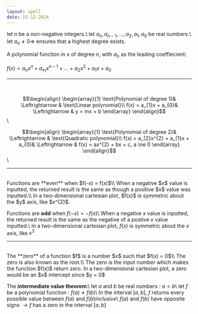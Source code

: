 ```yaml
---
layout: spell
date: 15-12-2024
---
```


let $n$ be a non-negative integers.\\
let $a_{n},a_{n-1},\ldots,a_{2},a_{1},a_{0}$ be real numbers.\\
let $a_{n} \ne 0 \Rightarrow$  ensures that a highest degree exists.

A polynomial function in $x$ of degree $n$, with $a_{n}$ as the leading coeffiecient:

$f(x) = a_{n}x^{n} + a_{x_1}x^{n-1} + \ldots + a_{2}x^{2} + a_{1}x + a_{0}$

---
<br>

$$\begin{align}
  \begin{array}{1}
  \text{Polynomial of degree 1}& \Leftrightarrow & \text{Linear polynomial}\\
  f(x) = a_{1}x + a_{0}& \Leftrightarrow & y = mx + b
   \end{array}
\end{align}$$\\
<br>

$$\begin{align}
  \begin{array}{1}
  \text{Polynomial of degree 2}& \Leftrightarrow & \text{Quadratic polynomial}\\
  f(x) = a_{2}x^{2} + a_{1}x + a_{0}& \Leftrightarrow & f(x) = ax^{2} + bx + c, a \ne 0
   \end{array}
\end{align}$$\\
<br>

---
<br>
Functions are **even** when $f(-x) = f(x)$\\
When a negative $x$ value is inputted, the returned result is the same as though a positive $x$ value was inputted.\\
In a two-dimensional cartesian plot, $f(x)$ is symmetric about the $y$ axis, like $x^{2}$.

Functions are **odd** when $f(-x) = -f(x)$\\
When a negative $x$ value is inputted, the returned result is the same as the negative of a postive $x$ value inputted.\\
In a two-dimensional cartesian plot, $f(x)$ is symmetric about the $x$ axis, like $x^{3}$
<br>

---
<br>
The **zero** of a function $f$ is a number $x$ such that $f(x) = 0$\\
The zero is also known as the root.\\
The zero is the input number which makes the function $f(x)$ return zero.
In a two-dimensional cartesian plot, a zero would be an $x$ intercept since $y = 0$

The **intermediate value theorem**:\\
let $a$ and $b$ be real numbers : $a < b$\\
let $f$ be a polynomial function : $f(a) \ne f(b)$\\
In the interval $[a,b]$, $f$ returns every possible value between $f(a)$ and $f(b) inclusive$\\
$f(a)$ and $f(b)$ have opposite signs $\rightarrow f$ has a zero in the interval $[a, b]$